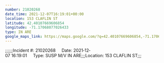 ```yaml
---
number: 21020268
date_time: 2021-12-07T16:19:01+00:00
location: 153 CLAFLIN ST
latitude: 42.40107669606854
longitude: -71.17068077026433
type: IN ARE
google_maps_link: https://maps.google.com/?q=42.40107669606854,-71.17068077026433
---
```


;;;;;;Incident #: 21020268     Date: 2021‐12‐07 16:19:01     Type: SUSP M/V IN ARE;;;Location: 153 CLAFLIN ST;;;
